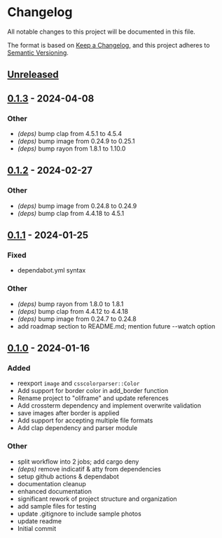 # Changelog
All notable changes to this project will be documented in this file.

The format is based on [Keep a Changelog](https://keepachangelog.com/en/1.0.0/),
and this project adheres to [Semantic Versioning](https://semver.org/spec/v2.0.0.html).

## [Unreleased](https://github.com/calteran/oliframe/compare/v0.1.0...HEAD)

## [0.1.3](https://github.com/calteran/oliframe/compare/v0.1.2...v0.1.3) - 2024-04-08

### Other
- *(deps)* bump clap from 4.5.1 to 4.5.4
- *(deps)* bump image from 0.24.9 to 0.25.1
- *(deps)* bump rayon from 1.8.1 to 1.10.0

## [0.1.2](https://github.com/calteran/oliframe/compare/v0.1.1...v0.1.2) - 2024-02-27

### Other
- *(deps)* bump image from 0.24.8 to 0.24.9
- *(deps)* bump clap from 4.4.18 to 4.5.1

## [0.1.1](https://github.com/calteran/oliframe/compare/v0.1.0...v0.1.1) - 2024-01-25

### Fixed
- dependabot.yml syntax

### Other
- *(deps)* bump rayon from 1.8.0 to 1.8.1
- *(deps)* bump clap from 4.4.12 to 4.4.18
- *(deps)* bump image from 0.24.7 to 0.24.8
- add roadmap section to README.md; mention future --watch option

## [0.1.0](https://github.com/calteran/oliframe/releases/tag/v0.1.0) - 2024-01-16

### Added
- reexport `image` and `csscolorparser::Color`
- Add support for border color in add_border function
- Rename project to "oliframe" and update references
- Add crossterm dependency and implement overwrite validation
- save images after border is applied
- Add support for accepting multiple file formats
- Add clap dependency and parser module

### Other
- split workflow into 2 jobs; add cargo deny
- *(deps)* remove indicatif & atty from dependencies
- setup github actions & dependabot
- documentation cleanup
- enhanced documentation
- significant rework of project structure and organization
- add sample files for testing
- update .gitignore to include sample photos
- update readme
- Initial commit
